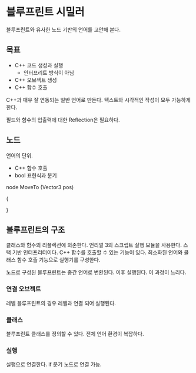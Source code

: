 # 블루프린트 시밀러 

블루프린트와 유사한 노드 기반의 언어를 고안해 본다. 



## 목표 

- C++ 코드 생성과 실행 
  - 인터프리트 방식이 아님 
- C++ 오브젝트 생성 
- C++ 함수 호출 



C++과 매우 잘 연동되는 일반 언어로 만든다.  텍스트와 시각적인 작성이 모두 가능하게 한다. 

필드와 함수의 입출력에 대한 Reflection은 필요하다. 



## 노드 

언어의 단위.  

- C++ 함수 호출 
- bool 표현식과 분기 





node MoveTo (Vector3 pos) 

{

}





## 블루프린트의 구조 

클래스와 함수의 리플렉션에 의존한다.  언리얼 3의 스크립트 실행 모듈을 사용한다.  스택 기반 인터프리터이다. C++ 함수를 호출할 수 있는 기능이 있다. 최소화된 언어와 클래스 함수 호출 기능으로 실행기를 구성한다. 

노드로 구성된 블루프린트는 중간 언어로 변환된다.  이후 실행된다.  이 과정이 느리다.



### 연결 오브젝트 

레벨 블루프린트의 경우 레벨과 연결 되어 실행된다.  



### 클래스 

블루프린트 클래스를 정의할 수 있다. 전체 언어 환경이 복잡하다. 



### 실행 

실행으로 연결한다.  if 분기 노드로 연결 가능.  



 

